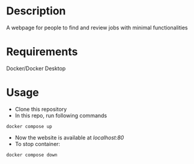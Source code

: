 # Description
A webpage for people to find and review jobs with minimal functionalities

# Requirements
Docker/Docker Desktop

# Usage
- Clone this repository
- In this repo, run following commands
```
docker compose up
```
- Now the website is available at _localhost:80_
- To stop container:
```
docker compose down
```
